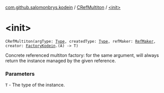 [com.github.salomonbrys.kodein](../index.md) / [CRefMultiton](index.md) / [&lt;init&gt;](.)

# &lt;init&gt;

`CRefMultiton(argType: `[`Type`](http://docs.oracle.com/javase/6/docs/api/java/lang/reflect/Type.html)`, createdType: `[`Type`](http://docs.oracle.com/javase/6/docs/api/java/lang/reflect/Type.html)`, refMaker: `[`RefMaker`](../-ref-maker/index.md)`, creator: `[`FactoryKodein`](../-factory-kodein/index.md)`.(A) -> T)`

Concrete referenced multiton factory: for the same argument, will always return the instance managed by the given reference.

### Parameters

`T` - The type of the instance.